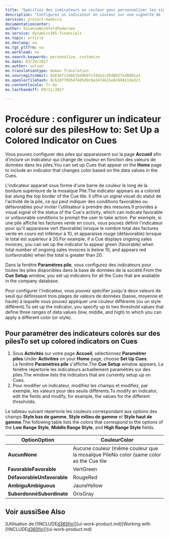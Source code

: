 ```yaml
---
title: "Spécifiez des indicateurs en couleur pour personnaliser les signaux visuels à propos de l'activité d'une pile | Microsoft Docs"
description: "Configurez un indicateur en couleur sur une vignette de la pile pour fournir un signal visuel personnalisé de l'activité de la pile."
services: project-madeira
documentationcenter: 
author: SusanneWindfeldPedersen
ms.service: dynamics365-financials
ms.topic: article
ms.devlang: na
ms.tgt_pltfrm: na
ms.workload: na
ms.search.keywords: personalize, customize
ms.date: 03/29/2017
ms.author: solsen
ms.translationtype: Human Translation
ms.sourcegitcommit: 81636fc2e661bd9b07c54da1cd5d0d27e30d01a2
ms.openlocfilehash: 0cb10770954f485d9c0a3474615e6c69411de321
ms.contentlocale: fr-be
ms.lasthandoff: 09/11/2017

---
```

# <a name="how-to-set-up-a-colored-indicator-on-cues"></a><span data-ttu-id="4834e-103">Procédure : configurer un indicateur coloré sur des piles</span><span class="sxs-lookup"><span data-stu-id="4834e-103">How to: Set Up a Colored Indicator on Cues</span></span>
<span data-ttu-id="4834e-104">Vous pouvez configurer des piles qui apparaissent sur la page **Accueil** afin d'inclure un indicateur qui change de couleur en fonction des valeurs de données dans les piles.</span><span class="sxs-lookup"><span data-stu-id="4834e-104">You can set up Cues that appear on the **Home** page to include an indicator that changes color based on the data values in the Cues.</span></span>

<span data-ttu-id="4834e-105">L'indicateur apparait sous forme d'une barre de couleur le long de la bordure supérieure de la mosaïque Pile.</span><span class="sxs-lookup"><span data-stu-id="4834e-105">The indicator appears as a colored bar along the top border of the Cue tile.</span></span> <span data-ttu-id="4834e-106">Il offre un signal visuel du statut de l'activité de la pile, ce qui peut indiquer des conditions favorables ou défavorables pour inviter l'utilisateur à prendre des mesures.</span><span class="sxs-lookup"><span data-stu-id="4834e-106">It provides a visual signal of the status of the Cue's activity, which can indicate favorable or unfavorable conditions to prompt the user to take action.</span></span> <span data-ttu-id="4834e-107">Par exemple, si une pile affiche les factures vente en cours, vous pouvez définir l'indicateur pour qu'il apparaisse vert (favorable) lorsque le nombre total des factures vente en cours est inférieur à 10, et apparaisse rouge (défavorable) lorsque le total est supérieur à 20.</span><span class="sxs-lookup"><span data-stu-id="4834e-107">For example, if a Cue displays ongoing sales invoices, you can set up the indicator to appear green (favorable) when total number of ongoing sales invoices is below 10, and appears red (unfavorable) when the total is greater than 20.</span></span>

<span data-ttu-id="4834e-108">Dans la fenêtre **Paramètres pile**, vous configurez des indicateurs pour toutes les piles disponibles dans la base de données de la société.</span><span class="sxs-lookup"><span data-stu-id="4834e-108">From the **Cue Setup** window, you set up indicators for all the Cues that are available in the company database.</span></span>

<span data-ttu-id="4834e-109">Pour configurer l'indicateur, vous pouvez spécifier jusqu'à deux valeurs de seuil qui définissent trois plages de valeurs de données (basse, moyenne et haute) à laquelle vous pouvez appliquer une couleur différente (ou un style différent).</span><span class="sxs-lookup"><span data-stu-id="4834e-109">To set up the indicator, you specify up to two threshold values that define three ranges of data values (low, middle, and high) to which you can apply a different color (or style).</span></span>

## <a name="to-set-up-colored-indicators-on-cues"></a><span data-ttu-id="4834e-110">Pour paramétrer des indicateurs colorés sur des piles</span><span class="sxs-lookup"><span data-stu-id="4834e-110">To set up colored indicators on Cues</span></span>
1. <span data-ttu-id="4834e-111">Sous **Activités** sur votre page **Accueil**, sélectionnez **Paramétrer piles**.</span><span class="sxs-lookup"><span data-stu-id="4834e-111">Under **Activities** on your **Home** page, choose **Set Up Cues**.</span></span>  
   <span data-ttu-id="4834e-112">La fenêtre **Paramètres pile** s'affiche.</span><span class="sxs-lookup"><span data-stu-id="4834e-112">The **Cue Setup** window appears.</span></span> <span data-ttu-id="4834e-113">La fenêtre répertorie les indicateurs actuellement paramétrés sur des piles.</span><span class="sxs-lookup"><span data-stu-id="4834e-113">The window lists the indicators that are currently setup up on Cues.</span></span>
2. <span data-ttu-id="4834e-114">Pour modifier un indicateur, modifiez les champs et modifiez, par exemple, les valeurs pour des seuils différents.</span><span class="sxs-lookup"><span data-stu-id="4834e-114">To modify an indicator, edit the fields and modify, for example, the values for the different thresholds.</span></span>  

<span data-ttu-id="4834e-115">Le tableau suivant répertorie les couleurs correspondant aux options des champs **Style bas de gamme**, **Style milieu de gamme** et **Style haut de gamme**.</span><span class="sxs-lookup"><span data-stu-id="4834e-115">The following table lists the colors that correspond to the options of the **Low Range Style**, **Middle Range Style**, and **High Range Style** fields.</span></span>

| <span data-ttu-id="4834e-116">Option</span><span class="sxs-lookup"><span data-stu-id="4834e-116">Option</span></span> | <span data-ttu-id="4834e-117">Couleur</span><span class="sxs-lookup"><span data-stu-id="4834e-117">Color</span></span> |
| --- | --- |
| <span data-ttu-id="4834e-118">**Aucun**</span><span class="sxs-lookup"><span data-stu-id="4834e-118">**None**</span></span> |<span data-ttu-id="4834e-119">Aucune couleur (même couleur que la mosaïque Pile</span><span class="sxs-lookup"><span data-stu-id="4834e-119">No color (same color as the Cue tile</span></span> |
| <span data-ttu-id="4834e-120">**Favorable**</span><span class="sxs-lookup"><span data-stu-id="4834e-120">**Favorable**</span></span> |<span data-ttu-id="4834e-121">Vert</span><span class="sxs-lookup"><span data-stu-id="4834e-121">Green</span></span> |
| <span data-ttu-id="4834e-122">**Défavorable**</span><span class="sxs-lookup"><span data-stu-id="4834e-122">**Unfavorable**</span></span> |<span data-ttu-id="4834e-123">Rouge</span><span class="sxs-lookup"><span data-stu-id="4834e-123">Red</span></span> |
| <span data-ttu-id="4834e-124">**Ambigu**</span><span class="sxs-lookup"><span data-stu-id="4834e-124">**Ambiguous**</span></span> |<span data-ttu-id="4834e-125">Jaune</span><span class="sxs-lookup"><span data-stu-id="4834e-125">Yellow</span></span> |
| <span data-ttu-id="4834e-126">**Subordonné**</span><span class="sxs-lookup"><span data-stu-id="4834e-126">**Subordinate**</span></span> |<span data-ttu-id="4834e-127">Gris</span><span class="sxs-lookup"><span data-stu-id="4834e-127">Gray</span></span> |

## <a name="see-also"></a><span data-ttu-id="4834e-128">Voir aussi</span><span class="sxs-lookup"><span data-stu-id="4834e-128">See Also</span></span>
<span data-ttu-id="4834e-129">[Utilisation de [!INCLUDE[d365fin](includes/d365fin_md.md)]](ui-work-product.md)</span><span class="sxs-lookup"><span data-stu-id="4834e-129">[Working with [!INCLUDE[d365fin](includes/d365fin_md.md)]](ui-work-product.md)</span></span>

